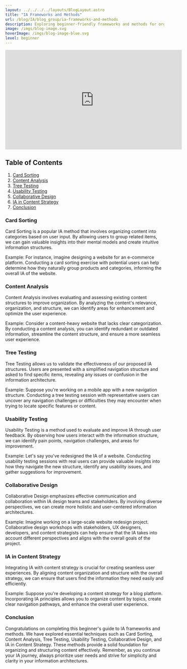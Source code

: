 ```yaml
---
layout: ../../../../layouts/BlogLayout.astro
title: "IA Frameworks and Methods"
url: /blog/IA/blog_group/ia-frameworks-and-methods
description: Exploring beginner-friendly frameworks and methods for organizing and structuring content.
image: /imgs/blog-image.svg
hoverImage: /imgs/blog-image-blue.svg
level: beginner
---
```


<div class="margin-bottom-16 video-container">
    <iframe width="560" height="315" src="https://www.youtube.com/embed/X8J_RwsaiBU" title="YouTube video player" frameborder="0" allow="accelerometer; autoplay; clipboard-write; encrypted-media; gyroscope; picture-in-picture; web-share" allowfullscreen></iframe>
</div>

<div class="container">
  <h2>Table of Contents</h2>

1. [Card Sorting](#card-sorting)
2. [Content Analysis](#content-analysis)
3. [Tree Testing](#tree-testing)
4. [Usability Testing](#usability-testing)
5. [Collaborative Design](#collaborative-design)
6. [IA in Content Strategy](#ia-in-content-strategy)
7. [Conclusion](#conclusion)
  
</div>

### Card Sorting

Card Sorting is a popular IA method that involves organizing content into categories based on user input. By allowing users to group related items, we can gain valuable insights into their mental models and create intuitive information structures.

Example:
For instance, imagine designing a website for an e-commerce platform. Conducting a card sorting exercise with potential users can help determine how they naturally group products and categories, informing the overall IA of the website.

### Content Analysis

Content Analysis involves evaluating and assessing existing content structures to improve organization. By analyzing the content's relevance, organization, and structure, we can identify areas for enhancement and optimize the user experience.

Example:
Consider a content-heavy website that lacks clear categorization. By conducting a content analysis, you can identify redundant or outdated information, streamline the content structure, and ensure a more seamless user experience.

### Tree Testing

Tree Testing allows us to validate the effectiveness of our proposed IA structures. Users are presented with a simplified navigation structure and asked to find specific items, revealing any issues or confusion in the information architecture.

Example:
Suppose you're working on a mobile app with a new navigation structure. Conducting a tree testing session with representative users can uncover any navigation challenges or difficulties they may encounter when trying to locate specific features or content.

### Usability Testing

Usability Testing is a method used to evaluate and improve IA through user feedback. By observing how users interact with the information structure, we can identify pain points, navigation challenges, and areas for improvement.

Example:
Let's say you've redesigned the IA of a website. Conducting usability testing sessions with real users can provide valuable insights into how they navigate the new structure, identify any usability issues, and gather suggestions for improvement.

### Collaborative Design

Collaborative Design emphasizes effective communication and collaboration within IA design teams and stakeholders. By involving diverse perspectives, we can create more holistic and user-centered information architectures.

Example:
Imagine working on a large-scale website redesign project. Collaborative design workshops with stakeholders, UX designers, developers, and content strategists can help ensure that the IA takes into account different perspectives and aligns with the overall goals of the project.

### IA in Content Strategy

Integrating IA with content strategy is crucial for creating seamless user experiences. By aligning content organization and structure with the overall strategy, we can ensure that users find the information they need easily and efficiently.

Example:
Suppose you're developing a content strategy for a blog platform. Incorporating IA principles allows you to organize content by topics, create clear navigation pathways, and enhance the overall user experience.

### Conclusion
Congratulations on completing this beginner's guide to IA frameworks and methods. We have explored essential techniques such as Card Sorting, Content Analysis, Tree Testing, Usability Testing, Collaborative Design, and IA in Content Strategy. These methods provide a solid foundation for organizing and structuring content effectively. Remember, as you continue your IA journey, always prioritize user needs and strive for simplicity and clarity in your information architectures.